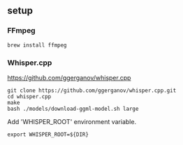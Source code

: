 ## setup

### FFmpeg
```
brew install ffmpeg
```

### Whisper.cpp
https://github.com/ggerganov/whisper.cpp

```
git clone https://github.com/ggerganov/whisper.cpp.git
cd whisper.cpp
make
bash ./models/download-ggml-model.sh large
```

Add 'WHISPER_ROOT' environment variable.
```
export WHISPER_ROOT=${DIR}
```